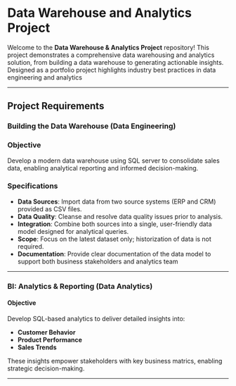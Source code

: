 # Data Warehouse and Analytics Project
Welcome to the **Data Warehouse & Analytics Project** repository!
This project demonstrates a comprehensive data warehousing and analytics solution, from building a data warehouse to generating actionable insights. Designed as a portfolio project highlights industry best practices in data engineering and analytics

---

## Project Requirements

### Building the Data Warehouse (Data Engineering)

### Objective
Develop a modern data warehouse using SQL server to consolidate sales data, enabling analytical reporting and informed decision-making.

### Specifications
- **Data Sources**: Import data from two source systems (ERP and CRM) provided as CSV files.
- **Data Quality**: Cleanse and resolve data quality issues prior to analysis.
- **Integration**: Combine both sources into a single, user-friendly data model designed for analytical queries.
- **Scope**: Focus on the latest dataset only; historization of data is not required.
- **Documentation**: Provide clear documentation of the data model to support both business stakeholders and analytics team

---

### BI: Analytics & Reporting (Data Analytics)

#### Objective
Develop SQL-based analytics to deliver detailed insights into:
- **Customer Behavior**
- **Product Performance**
- **Sales Trends**

These insights empower stakeholders with key business matrics, enabling strategic decision-making.

---


